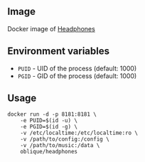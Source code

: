 ## Image

Docker image of [Headphones](https://github.com/rembo10/headphones)

## Environment variables

* `PUID` - UID of the process (default: 1000)
* `PGID` - GID of the process (default: 1000)

## Usage

```
docker run -d -p 8181:8181 \
    -e PUID=$(id -u) \
    -e PGID=$(id -g) \
    -v /etc/localtime:/etc/localtime:ro \
    -v /path/to/config:/config \
    -v /path/to/music:/data \
    oblique/headphones
```

